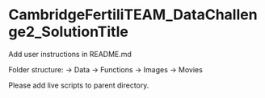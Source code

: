 # CambridgeFertiliTEAM_DataChallenge2_SolutionTitle

Add user instructions in README.md 

Folder structure:
-> Data
-> Functions
-> Images
-> Movies

Please add live scripts to parent directory.
